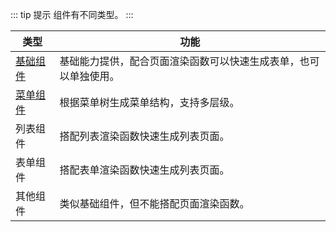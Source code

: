 ::: tip 提示
组件有不同类型。
:::

|类型|功能|
|-|-|
|[基础组件](./base/)|基础能力提供，配合页面渲染函数可以快速生成表单，也可以单独使用。|
|[菜单组件](./menu/)|根据菜单树生成菜单结构，支持多层级。|
|列表组件|搭配列表渲染函数快速生成列表页面。|
|表单组件|搭配表单渲染函数快速生成列表页面。|
|其他组件|类似基础组件，但不能搭配页面渲染函数。|